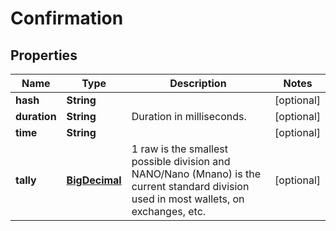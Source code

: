 

# Confirmation

## Properties

Name | Type | Description | Notes
------------ | ------------- | ------------- | -------------
**hash** | **String** |  |  [optional]
**duration** | **String** | Duration in milliseconds. |  [optional]
**time** | **String** |  |  [optional]
**tally** | [**BigDecimal**](BigDecimal.md) | 1 raw is the smallest possible division and NANO/Nano (Mnano) is the current standard division used in most wallets, on exchanges, etc. |  [optional]



